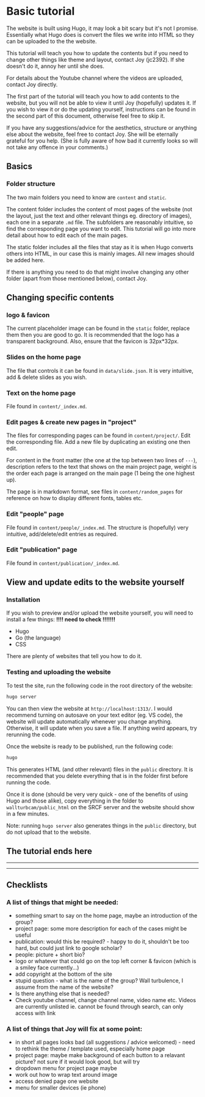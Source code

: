 # Basic tutorial

The website is built using Hugo, it may look a bit scary but it's not I promise. Essentially what Hugo does is convert the files we write into HTML so they can be uploaded to the the website. 

This tutorial will teach you how to update the contents but if you need to change other things like theme and layout, contact Joy (jc2392). If she doesn't do it, annoy her until she does. 

For details about the Youtube channel where the videos are uploaded, contact Joy directly. 

The first part of the tutorial will teach you how to add contents to the website, but you will not be able to view it until Joy (hopefully) updates it. If you wish to view it or do the updating yourself, instructions can be found in the second part of this document, otherwise feel free to skip it. 

If you have any suggestions/advice for the aesthetics, structure or anything else about the website, feel free to contact Joy. She will be eternally grateful for you help. (She is fully aware of how bad it currently looks so will not take any offence in your comments.)

## Basics

### Folder structure

The two main folders you need to know are `content` and `static`. 

The content folder includes the content of most pages of the website (not the layout, just the text and other relevant things eg. directory of images), each one in a separate `.md` file. The subfolders are 
reasonably intuitive, so find the corresponding page you want to edit. This tutorial will go into more detail about how to edit each of the main pages. 

The static folder includes all the files that stay as it is when Hugo converts others into HTML, in our case this is mainly images. All new images should be added here. 

If there is anything you need to do that might involve changing any other folder (apart from those mentioned below), contact Joy. 

## Changing specific contents

### logo & favicon

The current placeholder image can be found in the `static` folder, replace them then you are good to go. It is recommended that the logo has a transparent background. Also, ensure that the favicon is 32px*32px. 

### Slides on the home page

The file that controls it can be found in `data/slide.json`. It is very intuitive, add & delete slides as you wish. 

### Text on the home page

File found in `content/_index.md`. 

### Edit pages & create new pages in "project"

The files for corresponding pages can be found in `content/project/`. Edit the corresponding file. Add a new file by duplicating an existing one then edit. 

For content in the front matter (the one at the top between two lines of `---`), description refers to the text that shows on the main project page, weight is the order each page is arranged on the main page (1 being the one highest up). 

The page is in markdown format, see files in `content/random_pages` for reference on how to display different fonts, tables etc.

### Edit "people" page

File found in `content/people/_index.md`. The structure is (hopefully) very intuitive, add/delete/edit entries as required. 

### Edit "publication" page

File found in `content/publication/_index.md`. 

## View and update edits to the website yourself

### Installation

If you wish to preview and/or upload the website yourself, you will need to install a few things: **!!!! need to check !!!!!!!**

- Hugo
- Go (the language)
- CSS

There are plenty of websites that tell you how to do it. 

### Testing and uploading the website

To test the site, run the following code in the root directory of the website: 

```bash
hugo server
```

You can then view the website at `http://localhost:1313/`. I would recommend turning on autosave on your text editor (eg. VS code), the website will update automatically whenever you change anything. Otherwise, it will update when you save a file. If anything weird appears, try rerunning the code. 

Once the website is ready to be published, run the following code: 

```bash
hugo
```
This generates HTML (and other relevant) files in the `public` directory. It is recommended that you delete everything that is in the folder first before running the code. 

Once it is done (should be very very quick - one of the benefits of using Hugo and those alike), copy everything in the folder to `wallturbcam/public_html` on the SRCF server and the website should show in a few minutes. 

Note: running `hugo server` also generates things in the `public` directory, but do not upload that to the website. 


## The tutorial ends here

---

---

## Checklists

### A list of things that might be needed:
- something smart to say on the home page, maybe an introduction of the group?
- project page: some more description for each of the cases might be useful
- publication: would this be required? - happy to do it, shouldn't be too hard, but could just link to google scholar?
- people: picture + short bio?
- logo or whatever that could go on the top left corner & favicon (which is a smiley face currently...)
- add copyright at the bottom of the site
- stupid question - what is the name of the group? Wall turbulence, I assume from the name of the website? 
- Is there anything else that is needed?
- Check youtube channel, change channel name, video name etc. Videos are currently unlisted ie. cannot be found through search, can only access with link

### A list of things that Joy will fix at some point:
- in short all pages looks bad (all suggestions / advice welcomed) - need to rethink the theme / template used, especially home page
- project page: maybe make background of each button to a relavant picture? not sure if it would look good, but will try
- dropdown menu for project page maybe 
- work out how to wrap text around image
- access denied page one website
- menu for smaller devices (ie phone)





